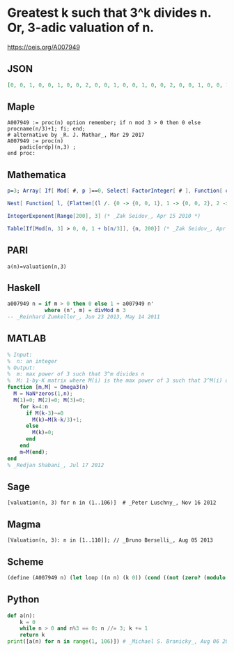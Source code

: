 # Greatest k such that 3^k divides n\. Or, 3\-adic valuation of n\.
https://oeis.org/A007949
## JSON
```JSON
[0, 0, 1, 0, 0, 1, 0, 0, 2, 0, 0, 1, 0, 0, 1, 0, 0, 2, 0, 0, 1, 0, 0, 1, 0, 0, 3, 0, 0, 1, 0, 0, 1, 0, 0, 2, 0, 0, 1, 0, 0, 1, 0, 0, 2, 0, 0, 1, 0, 0, 1, 0, 0, 3, 0, 0, 1, 0, 0, 1, 0, 0, 2, 0, 0, 1, 0, 0, 1, 0, 0, 2, 0, 0, 1, 0, 0, 1, 0, 0, 4, 0, 0, 1, 0, 0, 1, 0, 0, 2, 0, 0, 1, 0, 0, 1, 0, 0, 2, 0, 0, 1, 0, 0, 1]
```
## Maple
```Maple
A007949 := proc(n) option remember; if n mod 3 > 0 then 0 else procname(n/3)+1; fi; end;
# alternative by _R. J. Mathar_, Mar 29 2017
A007949 := proc(n)
    padic[ordp](n,3) ;
end proc:
```
## Mathematica
```Mathematica
p=3; Array[ If[ Mod[ #, p ]==0, Select[ FactorInteger[ # ], Function[ q, q[ [ 1 ] ]==p ], 1 ][ [ 1, 2 ] ], 0 ]&, 81 ]
```
```Mathematica
Nest[ Function[ l, {Flatten[(l /. {0 -> {0, 0, 1}, 1 -> {0, 0, 2}, 2 -> {0, 0, 3}, 3 -> {0, 0, 4}}) ]}], {0}, 5] (* _Robert G. Wilson v_, Mar 03 2005 *)
```
```Mathematica
IntegerExponent[Range[200], 3] (* _Zak Seidov_, Apr 15 2010 *)
```
```Mathematica
Table[If[Mod[n, 3] > 0, 0, 1 + b[n/3]], {n, 200}] (* _Zak Seidov_, Apr 15 2010 *)
```
## PARI
```PARI
a(n)=valuation(n,3)
```
## Haskell
```Haskell
a007949 n = if m > 0 then 0 else 1 + a007949 n'
            where (n', m) = divMod n 3
-- _Reinhard Zumkeller_, Jun 23 2013, May 14 2011
```
## MATLAB
```MATLAB
% Input:
%  n: an integer
% Output:
%  m: max power of 3 such that 3^m divides n
%  M: 1-by-K matrix where M(i) is the max power of 3 such that 3^M(i) divides n
function [m,M] = Omega3(n)
  M = NaN*zeros(1,n);
  M(1)=0; M(2)=0; M(3)=0;
    for k=4:n
      if M(k-3)~=0
        M(k)=M(k-k/3)+1;
      else
        M(k)=0;
      end
    end
    m=M(end);
end
% _Redjan Shabani_, Jul 17 2012
```
## Sage
```Sage
[valuation(n, 3) for n in (1..106)]  # _Peter Luschny_, Nov 16 2012
```
## Magma
```Magma
[Valuation(n, 3): n in [1..110]]; // _Bruno Berselli_, Aug 05 2013
```
## Scheme
```Scheme
(define (A007949 n) (let loop ((n n) (k 0)) (cond ((not (zero? (modulo n 3))) k) (else (loop (/ n 3) (+ 1 k)))))) ;; _Antti Karttunen_, Oct 06 2017
```
## Python
```Python
def a(n):
    k = 0
    while n > 0 and n%3 == 0: n //= 3; k += 1
    return k
print([a(n) for n in range(1, 106)]) # _Michael S. Branicky_, Aug 06 2021
```
